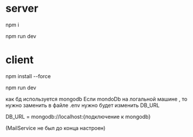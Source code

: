 # server
npm i 

npm run dev
# client
npm install --force

npm run dev


как бд используется mongodb
Если mondoDb на логальной машине , то нужно заменить в файле .env нужно будет изменить DB_URL

DB_URL = mongodb://localhost:{подключение к mongodb} 

(MailService не был до конца настроен)
